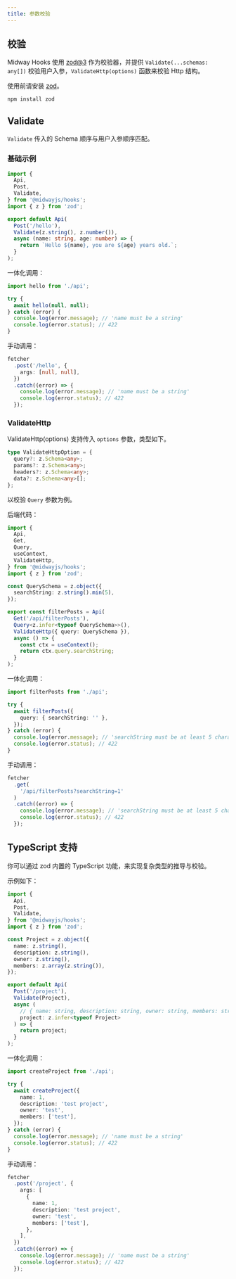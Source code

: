 ```yaml
---
title: 参数校验
---
```


## 校验

Midway Hooks 使用 [zod@3](https://www.npmjs.com/package/zod) 作为校验器，并提供 `Validate(...schemas: any[])` 校验用户入参，`ValidateHttp(options)` 函数来校验 Http 结构。

使用前请安装 [zod](https://www.npmjs.com/package/zod)。

```
npm install zod
```

## Validate

`Validate` 传入的 Schema 顺序与用户入参顺序匹配。

### 基础示例

```ts
import {
  Api,
  Post,
  Validate,
} from '@midwayjs/hooks';
import { z } from 'zod';

export default Api(
  Post('/hello'),
  Validate(z.string(), z.number()),
  async (name: string, age: number) => {
    return `Hello ${name}, you are ${age} years old.`;
  }
);
```

一体化调用：

```ts
import hello from './api';

try {
  await hello(null, null);
} catch (error) {
  console.log(error.message); // 'name must be a string'
  console.log(error.status); // 422
}
```

手动调用：

```ts
fetcher
  .post('/hello', {
    args: [null, null],
  })
  .catch((error) => {
    console.log(error.message); // 'name must be a string'
    console.log(error.status); // 422
  });
```

### ValidateHttp

ValidateHttp(options) 支持传入 `options` 参数，类型如下。

```ts
type ValidateHttpOption = {
  query?: z.Schema<any>;
  params?: z.Schema<any>;
  headers?: z.Schema<any>;
  data?: z.Schema<any>[];
};
```

以校验 `Query` 参数为例。

后端代码：

```ts
import {
  Api,
  Get,
  Query,
  useContext,
  ValidateHttp,
} from '@midwayjs/hooks';
import { z } from 'zod';

const QuerySchema = z.object({
  searchString: z.string().min(5),
});

export const filterPosts = Api(
  Get('/api/filterPosts'),
  Query<z.infer<typeof QuerySchema>>(),
  ValidateHttp({ query: QuerySchema }),
  async () => {
    const ctx = useContext();
    return ctx.query.searchString;
  }
);
```

一体化调用：

```ts
import filterPosts from './api';

try {
  await filterPosts({
    query: { searchString: '' },
  });
} catch (error) {
  console.log(error.message); // 'searchString must be at least 5 characters long'
  console.log(error.status); // 422
}
```

手动调用：

```ts
fetcher
  .get(
    '/api/filterPosts?searchString=1'
  )
  .catch((error) => {
    console.log(error.message); // 'searchString must be at least 5 characters long'
    console.log(error.status); // 422
  });
```

## TypeScript 支持

你可以通过 zod 内置的 TypeScript 功能，来实现复杂类型的推导与校验。

示例如下：

```ts
import {
  Api,
  Post,
  Validate,
} from '@midwayjs/hooks';
import { z } from 'zod';

const Project = z.object({
  name: z.string(),
  description: z.string(),
  owner: z.string(),
  members: z.array(z.string()),
});

export default Api(
  Post('/project'),
  Validate(Project),
  async (
    // { name: string, description: string, owner: string, members: string[] }
    project: z.infer<typeof Project>
  ) => {
    return project;
  }
);
```

一体化调用：

```ts
import createProject from './api';

try {
  await createProject({
    name: 1,
    description: 'test project',
    owner: 'test',
    members: ['test'],
  });
} catch (error) {
  console.log(error.message); // 'name must be a string'
  console.log(error.status); // 422
}
```

手动调用：

```ts
fetcher
  .post('/project', {
    args: [
      {
        name: 1,
        description: 'test project',
        owner: 'test',
        members: ['test'],
      },
    ],
  })
  .catch((error) => {
    console.log(error.message); // 'name must be a string'
    console.log(error.status); // 422
  });
```
